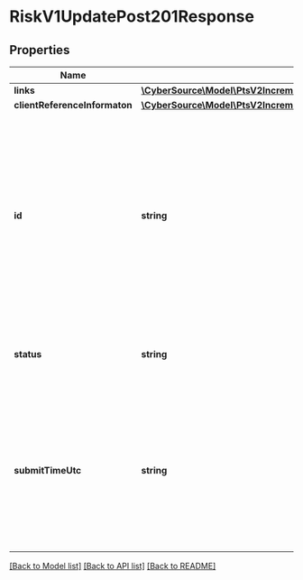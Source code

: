 # RiskV1UpdatePost201Response

## Properties
Name | Type | Description | Notes
------------ | ------------- | ------------- | -------------
**links** | [**\CyberSource\Model\PtsV2IncrementalAuthorizationPatch201ResponseLinks**](PtsV2IncrementalAuthorizationPatch201ResponseLinks.md) |  | [optional] 
**clientReferenceInformaton** | [**\CyberSource\Model\PtsV2IncrementalAuthorizationPatch201ResponseClientReferenceInformation**](PtsV2IncrementalAuthorizationPatch201ResponseClientReferenceInformation.md) |  | [optional] 
**id** | **string** | An unique identification number assigned by CyberSource to identify the submitted request. It is also appended to the endpoint of the resource.  On incremental authorizations, this value with be the same as the identification number returned in the original authorization response. | [optional] 
**status** | **string** | The status for risk update 201 calls. Possible values are: - INVALID_REQUEST - COMPLETED | [optional] 
**submitTimeUtc** | **string** | Time of request in UTC. Format: &#x60;YYYY-MM-DDThh:mm:ssZ&#x60; Example &#x60;2016-08-11T22:47:57Z&#x60; equals August 11, 2016, at 22:47:57 (10:47:57 p.m.). The &#x60;T&#x60; separates the date and the time. The &#x60;Z&#x60; indicates UTC. | [optional] 

[[Back to Model list]](../README.md#documentation-for-models) [[Back to API list]](../README.md#documentation-for-api-endpoints) [[Back to README]](../README.md)


